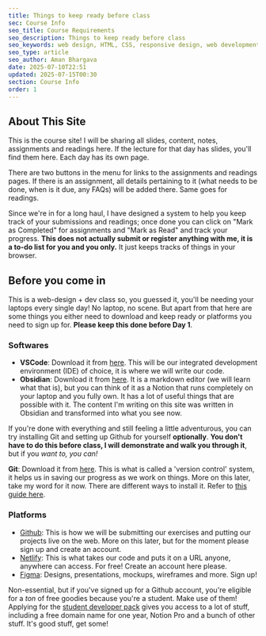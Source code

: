 ```yaml
---
title: Things to keep ready before class
sec: Course Info
seo_title: Course Requirements
seo_description: Things to keep ready before class
seo_keywords: web design, HTML, CSS, responsive design, web development course, Parsons, portfolio website
seo_type: article
seo_author: Aman Bhargava
date: 2025-07-10T22:51
updated: 2025-07-15T00:30
section: Course Info
order: 1
---
```


## About This Site

This is the course site! I will be sharing all slides, content, notes, assignments and readings here. If the lecture for that day has slides, you'll find them here. Each day has its own page. 

There are two buttons in the menu for links to the assignments and readings pages. If there is an assignment, all details pertaining to it (what needs to be done, when is it due, any FAQs) will be added there. Same goes for readings. 

Since we're in for a long haul, I have designed a system to help you keep track of your submissions and readings; once done you can click on "Mark as Completed" for assignments and "Mark as Read" and track your progress. **This does not actually submit or register anything with me, it is a to-do list for you and you only.** It just keeps tracks of things in your browser.

## Before you come in

This is a web-design + dev class so, you guessed it, you'll be needing your laptops every single day! No laptop, no scene. But apart from that here are some things you either need to download and keep ready or platforms you need to sign up for. **Please keep this done before Day 1**. 

### Softwares

- **VSCode**: Download it from [here](https://code.visualstudio.com/download). This will be our integrated development environment (IDE) of choice, it is where we will write our code.
- **Obsidian**: Download it from [here](https://obsidian.md). It is a markdown editor (we will learn what that is), but you can think of it as a Notion that runs completely on your laptop and you fully own. It has a lot of useful things that are possible with it. The content I'm writing on this site was written in Obsidian and transformed into what you see now. 

If you're done with everything and still feeling a little adventurous, you can try installing Git and setting up Github for yourself **optionally**. **You don't have to do this before class, I will demonstrate and walk you through it**, but if you _want to, you can!_

 **Git**: Download it from [here](https://git-scm.com/downloads). This is what is called a 'version control' system, it helps us in saving our progress as we work on things. More on this later, take my word for it now. There are different ways to install it. Refer to [this guide here](/web2025/install-guides).

### Platforms

- [Github](https://github.com): This is how we will be submitting our exercises and putting our projects live on the web. More on this later, but for the moment please sign up and create an account. 
- [Netlify](https://netlify.com): This is what takes our code and puts it on a URL anyone, anywhere can access. For free! Create an account here please. 
- [Figma](https://figma.com): Designs, presentations, mockups, wireframes and more. Sign up!

Non-essential, but if you've signed up for a Github account, you're eligible for a _ton_ of free goodies because you're a student. Make use of them! Applying for the [student developer pack](https://education.github.com/pack#offers) gives you access to a lot of stuff, including a free domain name for one year, Notion Pro and a bunch of other stuff. It's good stuff, get some! 


